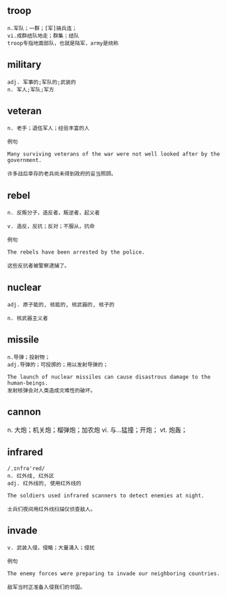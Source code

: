 ## troop
```
n.军队；一群；[军]骑兵连；
vi.成群结队地走；群集；结队
troop专指地面部队，也就是陆军，army是统称
```

## military
```
adj. 军事的;军队的;武装的
n. 军人;军队;军方
```
## veteran
```
n. 老手；退伍军人；经验丰富的人

例句

Many surviving veterans of the war were not well looked after by the government.

许多战后幸存的老兵尚未得到政府的妥当照顾。
```
## rebel
```
n. 反叛分子，造反者，叛逆者，起义者

v. 造反，反抗；反对；不服从，抗命

例句

The rebels have been arrested by the police.

这些反抗者被警察逮捕了。
```

## nuclear
```
adj. 原子能的, 核能的, 核武器的, 核子的

n. 核武器主义者
```

## missile
```
n.导弹；投射物；
adj.导弹的；可投掷的；用以发射导弹的；

The launch of nuclear missiles can cause disastrous damage to the human-beings.
发射核弹会对人类造成灾难性的破坏。
```

## cannon
n. 大炮；机关炮；榴弹炮；加农炮
vi. 与…猛撞；开炮；
vt. 炮轰；

## infrared
```
/ˌɪnfrə'red/
n. 红外线, 红外区
adj. 红外线的, 使用红外线的

The soldiers used infrared scanners to detect enemies at night.

士兵们夜间用红外线扫描仪侦查敌人。
```
## invade
```
v. 武装入侵，侵略；大量涌入；侵扰

例句

The enemy forces were preparing to invade our neighboring countries.

敌军当时正准备入侵我们的邻国。
```